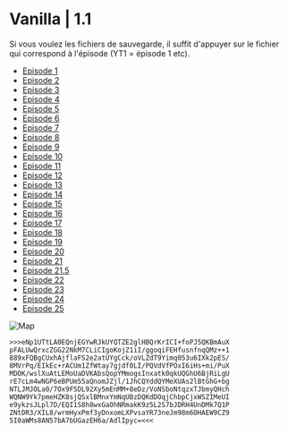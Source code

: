 # Vanilla | 1.1

Si vous voulez les fichiers de sauvegarde, il suffit d'appuyer sur le fichier qui correspond à l'épisode (YT1 = épisode 1 etc).

- [Episode 1](https://youtu.be/wLT97nQ7uBM)
- [Episode 2](https://youtu.be/gvWN4YMX-t0)
- [Episode 3](https://youtu.be/JOitl3_7Zng)
- [Episode 4](https://youtu.be/m6bd7rTcxLo)
- [Episode 5](https://youtu.be/sM96aZdenes)
- [Episode 6](https://youtu.be/xHq1NbI7yms)
- [Episode 7](https://youtu.be/ROb5_bxgdEk)
- [Episode 8](https://youtu.be/tqMRGR-5VG0)
- [Episode 9](https://youtu.be/lQ_lSqQVDtw)
- [Episode 10](https://youtu.be/qbfMXM66_ZM)
- [Episode 11](https://youtu.be/H4Ec5HYzgsQ)
- [Episode 12](https://youtu.be/CYvBlfvBzOs)
- [Episode 13](https://youtu.be/E_Oq7T6560w)
- [Episode 14](https://youtu.be/jyQHyUymXbY)
- [Episode 15](https://youtu.be/M7fi0Wz8Sd4)
- [Episode 16](https://youtu.be/qH-zD-K962c)
- [Episode 17](https://youtu.be/D1OKJY86i-I)
- [Episode 18](https://youtu.be/S8dQWuQRCaM)
- [Episode 19](https://youtu.be/-GI5PBjg0eI)
- [Episode 20](https://youtu.be/sXRJUSskiFM)
- [Episode 21](https://youtu.be/8HhTNL5Kycs)
- [Episode 21.5](https://youtu.be/Q8szsnGJCfk)
- [Episode 22](https://youtu.be/HpbDIA_lE5k)
- [Episode 23](https://youtu.be/La-B3XG7RkI)
- [Episode 24](https://youtu.be/Mfz-x9AxRIk)
- [Episode 25](https://youtu.be/vb37xQkNL4w)

![Map](ZyHOsQ66vD.png)

```
>>>eNp1UTtLA0EQnjEGYwRJkUYQTZE2glHBQrKrICI+foPJ5QKBmAuX
pFALUwQrxcZGG22NkM7CLiCIgoKojZ1iI/ggoqiFEHfusnfnqQMz++1
889xFQBgCUxhAjflaFS2e2atUYgCck/oVLZdT9Yimq053u6IXk2pES/
8MVrPq/EIkEc+rACUm1ZfWtay7gjdf0LI/PQVdVfPOxI6iHs+mi/PuX
MDOK/wslXuAtLEMoUaDVKAbsQopYMmogsInxatk0qkUQGhU6BjRiLgU
rE7cLm4wNGP6eBPUm55aQnomJZjl/1JhCQYddQYMeXUAs2lBtGhG+bg
NTLJMJOLa0/7Ox9F5DL92Xy5mEnMM+8eDz/VoNSboNtqzxTJbmyQHch
WQNW9Yk7pmeHZK8sjQSxlBMnxYmNqUBzDQKdDOqjChbpCjxWSZIMeUI
e9ykzsJLpl7D/EQI1S8h8wxGaOhNRmakK9z5L2S7bJDRH4UnDMk7Q1P
ZNtDR3/XIL8/wrmHyxPmf3yDnxomLXPvsaYR73neJm98m6OHAEW9CZ9
5I0aWMs8AN57bA7bUGazEH6a/AdlIpyc=<<<
```